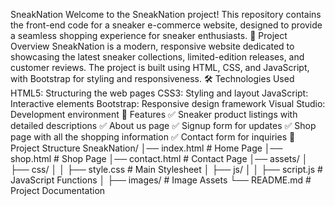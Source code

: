 SneakNation
Welcome to the SneakNation project! This repository contains the front-end code for a sneaker e-commerce website, designed to provide a seamless shopping experience for sneaker enthusiasts.
🚀 Project Overview
SneakNation is a modern, responsive website dedicated to showcasing the latest sneaker collections, limited-edition releases, and customer reviews. The project is built using HTML, CSS, and JavaScript, with Bootstrap for styling and responsiveness.
🛠 Technologies Used
HTML5: Structuring the web pages
CSS3: Styling and layout
JavaScript: Interactive elements
Bootstrap: Responsive design framework
Visual Studio: Development environment
📌 Features
✅ Sneaker product listings with detailed descriptions
✅ About us page
✅ Signup form for updates
✅ Shop page with all the shopping information
✅ Contact form for inquiries
📂 Project Structure
SneakNation/
│── index.html       # Home Page
│── shop.html        # Shop Page
│── contact.html     # Contact Page
│── assets/
│   ├── css/
│   │   ├── style.css    # Main Stylesheet
│   ├── js/
│   │   ├── script.js    # JavaScript Functions
│   ├── images/         # Image Assets
└── README.md        # Project Documentation
